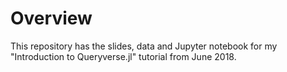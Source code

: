# Overview

This repository has the slides, data and Jupyter notebook for my "Introduction to Queryverse.jl" tutorial from June 2018.
